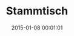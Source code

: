---
date: 2015-01-08 00:01:01
placeholder: false
title: Stammtisch
time: Thursday 29 Jan 2014, 19:00
calendar_month: JAN
calendar_date: 29
description: Join us for the first Stammtisch in 2015!
venue: |
  Wirtshaus im Fraunhofer  
  Fraunhoferstr. 9  
  80469 München  
  [www.fraunhofertheater.de](http://www.fraunhofertheater.de)
---